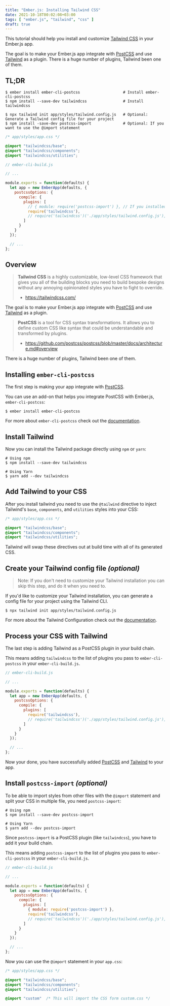 ```yaml
---
title: "Ember.js: Installing Tailwind CSS"
date: 2021-10-18T00:02:08+03:00
tags: [ "ember.js", "tailwind", "css" ]
draft: true
---
```


This tutorial should help you install and customize [Tailwind CSS](https://tailwindcss.com/) in your Ember.js app.

The goal is to make your Ember.js app integrate with [PostCSS](https://postcss.org/) and use [Tailwind](https://tailwindcss.com/) as a plugin. There is a huge number of plugins, Tailwind been one of them.

<!--more-->

## TL;DR

```console
$ ember install ember-cli-postcss                   # Install ember-cli-postcss
$ npm install --save-dev tailwindcss                # Install tailwindcss

$ npx tailwind init app/styles/tailwind.config.js   # Optional: Generate a Tailwind config file for your project
$ npm install -save-dev postcss-import              # Optional: If you want to use the @import statement
```

```css
/* app/styles/app.css */

@import "tailwindcss/base";
@import "tailwindcss/components";
@import "tailwindcss/utilities";
```

```js
// ember-cli-build.js

// ...

module.exports = function(defaults) {
  let app = new EmberApp(defaults, {
    postcssOptions: {
      compile: {
        plugins: [
          // { module: require('postcss-import') }, // If you installed postcss-import
          require('tailwindcss'),
          // require('tailwindcss')('./app/styles/tailwind.config.js'), // If you have a Tailwind config file.
        ]
      }
    }
  });

  // ...
};
```

## Overview

> **Tailwind CSS** is a highly customizable, low-level CSS framework that gives you all of the building blocks you need to build bespoke designs without any annoying opinionated styles you have to fight to override.
>
> - https://tailwindcss.com/

The goal is to make your Ember.js app integrate with [PostCSS](https://postcss.org/) and use [Tailwind](https://tailwindcss.com/) as a plugin.

> **PostCSS** is a tool for CSS syntax transformations.
> It allows you to define custom CSS like syntax that could be understandable and transformed by plugins.
>
> - https://github.com/postcss/postcss/blob/master/docs/architecture.md#overview

There is a huge number of plugins, Tailwind been one of them.

## Installing `ember-cli-postcss`

The first step is making your app integrate with [PostCSS](https://postcss.org/).

You can use an add-on that helps you integrate PostCSS with Ember.js, `ember-cli-postcss`:

```console
$ ember install ember-cli-postcss
```

For more about `ember-cli-postcss` check out the [documentation](https://jeffjewiss.github.io/ember-cli-postcss/).

## Install Tailwind

Now you can install the Tailwind package directly using `npm` or `yarn`:

```console
# Using npm
$ npm install --save-dev tailwindcss

# Using Yarn
$ yarn add --dev tailwindcss
```

## Add Tailwind to your CSS

After you install tailwind you need to use the `@tailwind` directive to inject Tailwind's `base`, `components`, and `utilities` styles into your CSS:

```css
/* app/styles/app.css */

@import "tailwindcss/base";
@import "tailwindcss/components";
@import "tailwindcss/utilities";
```

Tailwind will swap these directives out at build time with all of its generated CSS.

## Create your Tailwind config file *(optional)*

> Note: If you don't need to customize your Tailwind installation you can skip this step, and do it when you need to.

If you'd like to customize your Tailwind installation, you can generate a config file for your project using the Tailwind CLI.

```console
$ npx tailwind init app/styles/tailwind.config.js
```

For more about the Tailwind Configuration check out the [documentation](https://tailwindcss.com/docs/configuration/).

## Process your CSS with Tailwind

The last step is adding Tailwind as a PostCSS plugin in your build chain.

This means adding `tailwindcss` to the list of plugins you pass to `ember-cli-postcss` in your `ember-cli-build.js`.

```js
// ember-cli-build.js

// ...

module.exports = function(defaults) {
  let app = new EmberApp(defaults, {
    postcssOptions: {
      compile: {
        plugins: [
          require('tailwindcss'),
          // require('tailwindcss')('./app/styles/tailwind.config.js'), // If you have a Tailwind config file.
        ]
      }
    }
  });

  // ...
};
```

Now your done, you have successfully added [PostCSS](https://postcss.org/) and [Tailwind](https://tailwindcss.com/) to your app.

## Install `postcss-import` *(optional)*

To be able to import styles from other files with the `@import` statement and split your CSS in multiple file, you need `postcss-import`:

```console
# Using npm
$ npm install --save-dev postcss-import

# Using Yarn
$ yarn add --dev postcss-import
```

Since `postcss-import` is a PostCSS plugin (like `tailwindcss`), you have to add it your build chain.

This means adding `postcss-import` to the list of plugins you pass to `ember-cli-postcss` in your `ember-cli-build.js`.

```js
// ember-cli-build.js

// ...

module.exports = function(defaults) {
  let app = new EmberApp(defaults, {
    postcssOptions: {
      compile: {
        plugins: [
          { module: require('postcss-import') },
          require('tailwindcss'),
          // require('tailwindcss')('./app/styles/tailwind.config.js'), // If you have a Tailwind config file.
        ]
      }
    }
  });

  // ...
};
```

Now you can use the `@import` statement in your `app.css`:

```css
/* app/styles/app.css */

@import "tailwindcss/base";
@import "tailwindcss/components";
@import "tailwindcss/utilities";

@import "custom"  /* This will import the CSS form custom.css */
```
